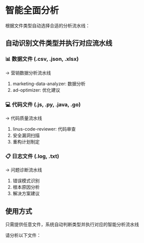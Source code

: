 # 智能全面分析

根据文件类型自动选择合适的分析流水线：

## 自动识别文件类型并执行对应流水线

### 📊 数据文件 (.csv, .json, .xlsx)
→ 营销数据分析流水线
1. marketing-data-analyzer: 数据分析
2. ad-optimizer: 优化建议

### 💻 代码文件 (.js, .py, .java, .go)
→ 代码质量流水线  
1. linus-code-reviewer: 代码审查
2. 安全漏洞扫描
3. 重构计划制定

### 📋 日志文件 (.log, .txt)
→ 问题诊断流水线
1. 错误模式识别
2. 根本原因分析
3. 解决方案建议

## 使用方式
只需提供任意文件，系统自动判断类型并执行对应的智能分析流水线

请分析以下文件：